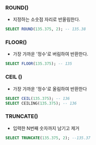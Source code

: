 ### ROUND()
 - 지정하는 소숫점 자리로 반올림한다.
````SQL
SELECT ROUND(135.375, 2); -- 135.38
````

### FLOOR()
 - 가장 가까운 '정수'로 버림하여 반환한다.
````SQL
SELECT FLOOR(135.375); -- 135
````

### CEIL ()
 - 가장 가까운 '정수'로 올림하여 반환한다
````SQL
SELECT CEIL(135.375); -- 136
SELECT CEILING(135.375); -- 136
````

### TRUNCATE()
 - 입력한 N번째 숫자까지 남기고 제거
````SQL
SELECT TRUNCATE(135.375, 2); --135.37
````
